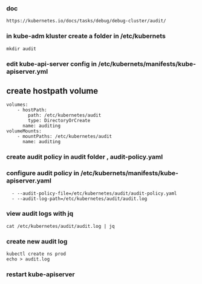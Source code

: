 ### doc
    https://kubernetes.io/docs/tasks/debug/debug-cluster/audit/
### in kube-adm kluster create a folder in /etc/kubernets
    mkdir audit

### edit kube-api-server config in /etc/kubernets/manifests/kube-apiserver.yml
## create hostpath volume
    volumes:
        - hostPath:
            path: /etc/kubernetes/audit
            type: DirectoryOrCreate
          name: auditing
    volumeMounts:
        - mountPaths: /etc/kubernetes/audit
          name: auditing

### create audit policy in audit folder , audit-policy.yaml

### configure audit policy in /etc/kubernets/manifests/kube-apiserver.yaml
      - --audit-policy-file=/etc/kubernetes/audit/audit-policy.yaml
      - --audit-log-path=/etc/kubernetes/audit/audit.log

### view audit logs with jq
    cat /etc/kubernetes/audit/audit.log | jq

### create new audit log
    kubectl create ns prod
    echo > audit.log
### restart kube-apiserver


